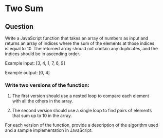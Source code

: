 # Two Sum

## Question

Write a JavaScript function that takes an array of numbers as input and returns an array of indices where the sum of the elements at those indices is equal to 10. The returned array should not contain any duplicates, and the indices should be in ascending order.

Example input: [3, 4, 1, 7, 6, 9]

Example output: [0, 4]

### Write two versions of the function:

1. The first version should use a nested loop to compare each element with all the others in the array.

2. The second version should use a single loop to find pairs of elements that sum up to 10 in the array.

For each version of the function, provide a description of the algorithm used and a sample implementation in JavaScript.
